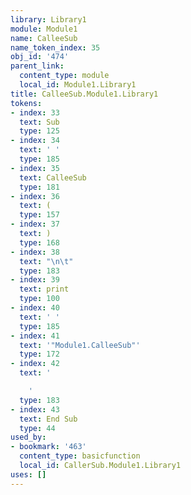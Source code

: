 ```yaml
---
library: Library1
module: Module1
name: CalleeSub
name_token_index: 35
obj_id: '474'
parent_link:
  content_type: module
  local_id: Module1.Library1
title: CalleeSub.Module1.Library1
tokens:
- index: 33
  text: Sub
  type: 125
- index: 34
  text: ' '
  type: 185
- index: 35
  text: CalleeSub
  type: 181
- index: 36
  text: (
  type: 157
- index: 37
  text: )
  type: 168
- index: 38
  text: "\n\t"
  type: 183
- index: 39
  text: print
  type: 100
- index: 40
  text: ' '
  type: 185
- index: 41
  text: '"Module1.CalleeSub"'
  type: 172
- index: 42
  text: '

    '
  type: 183
- index: 43
  text: End Sub
  type: 44
used_by:
- bookmark: '463'
  content_type: basicfunction
  local_id: CallerSub.Module1.Library1
uses: []
---
```


